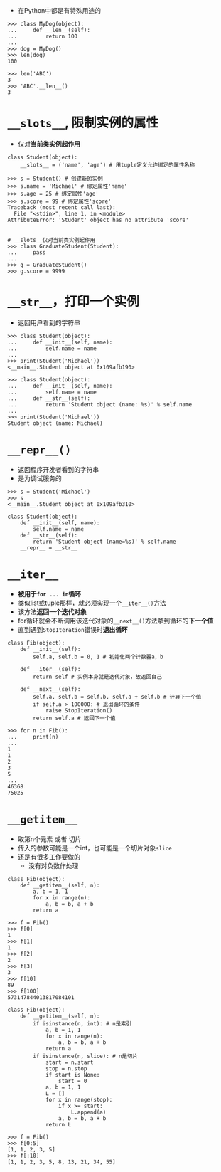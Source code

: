 - 在Python中都是有特殊用途的

```
>>> class MyDog(object):
...     def __len__(self):
...         return 100
...
>>> dog = MyDog()
>>> len(dog)
100

>>> len('ABC')
3
>>> 'ABC'.__len__()
3
```

# `__slots__`, 限制实例的属性
- 仅对**当前类实例起作用**

```
class Student(object):
    __slots__ = ('name', 'age') # 用tuple定义允许绑定的属性名称

>>> s = Student() # 创建新的实例
>>> s.name = 'Michael' # 绑定属性'name'
>>> s.age = 25 # 绑定属性'age'
>>> s.score = 99 # 绑定属性'score'
Traceback (most recent call last):
  File "<stdin>", line 1, in <module>
AttributeError: 'Student' object has no attribute 'score'


# __slots__仅对当前类实例起作用
>>> class GraduateStudent(Student):
...     pass
...
>>> g = GraduateStudent()
>>> g.score = 9999
```

# `__str__`，打印一个实例
- 返回用户看到的字符串

```
>>> class Student(object):
...     def __init__(self, name):
...         self.name = name
...
>>> print(Student('Michael'))
<__main__.Student object at 0x109afb190>

>>> class Student(object):
...     def __init__(self, name):
...         self.name = name
...     def __str__(self):
...         return 'Student object (name: %s)' % self.name
...
>>> print(Student('Michael'))
Student object (name: Michael)
```

# `__repr__()`
- 返回程序开发者看到的字符串
- 是为调试服务的

```
>>> s = Student('Michael')
>>> s
<__main__.Student object at 0x109afb310>

class Student(object):
    def __init__(self, name):
        self.name = name
    def __str__(self):
        return 'Student object (name=%s)' % self.name
    __repr__ = __str__
```

# `__iter__`
- **被用于`for ... in`循环**
- 类似list或tuple那样，就必须实现一个`__iter__()`方法
- 该方法**返回一个迭代对象**
- for循环就会不断调用该迭代对象的`__next__()`方法拿到循环的**下一个值**
- 直到遇到`StopIteration`错误时**退出循环**

```
class Fib(object):
    def __init__(self):
        self.a, self.b = 0, 1 # 初始化两个计数器a，b

    def __iter__(self):
        return self # 实例本身就是迭代对象，故返回自己

    def __next__(self):
        self.a, self.b = self.b, self.a + self.b # 计算下一个值
        if self.a > 100000: # 退出循环的条件
            raise StopIteration()
        return self.a # 返回下一个值

>>> for n in Fib():
...     print(n)
...
1
1
2
3
5
...
46368
75025	
```

# `__getitem__`
- 取第n个元素 或者 切片
- 传入的参数可能是一个int，也可能是一个切片对象`slice`
- 还是有很多工作要做的
	- 没有对负数作处理

```
class Fib(object):
    def __getitem__(self, n):
        a, b = 1, 1
        for x in range(n):
            a, b = b, a + b
        return a

>>> f = Fib()
>>> f[0]
1
>>> f[1]
1
>>> f[2]
2
>>> f[3]
3
>>> f[10]
89
>>> f[100]
573147844013817084101	
```

```
class Fib(object):
    def __getitem__(self, n):
        if isinstance(n, int): # n是索引
            a, b = 1, 1
            for x in range(n):
                a, b = b, a + b
            return a
        if isinstance(n, slice): # n是切片
            start = n.start
            stop = n.stop
            if start is None:
                start = 0
            a, b = 1, 1
            L = []
            for x in range(stop):
                if x >= start:
                    L.append(a)
                a, b = b, a + b
            return L

>>> f = Fib()
>>> f[0:5]
[1, 1, 2, 3, 5]
>>> f[:10]
[1, 1, 2, 3, 5, 8, 13, 21, 34, 55]	
```